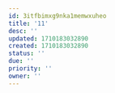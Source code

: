 ```yaml
---
id: 3itfbimxg9nka1memwxuheo
title: '11'
desc: ''
updated: 1710183032890
created: 1710183032890
status: ''
due: ''
priority: ''
owner: ''
---
```

